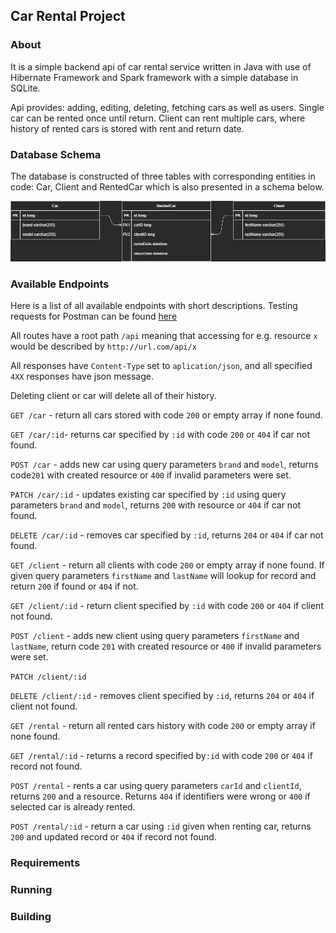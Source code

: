 ## Car Rental Project
### About
It is a simple backend api of car rental service written in Java with use of Hibernate Framework
and Spark framework with a simple database in SQLite.

Api provides: adding, editing, deleting, fetching cars as well as users.
Single car can be rented once until return. Client can rent multiple cars, 
where history of rented cars is stored with rent and return date.

### Database Schema
The database is constructed of three tables with corresponding entities in code: Car, 
Client and RentedCar which is also presented in a schema below.

![image](readme_resources/db.png)

### Available Endpoints
Here is a list of all available endpoints with short descriptions. 
Testing requests for Postman can be found [here]()

All routes have a root path `/api` meaning that accessing for e.g. resource `x` would be described by `http://url.com/api/x`

All responses have `Content-Type` set to `aplication/json`, and all specified `4XX` responses have json message.

Deleting client or car will delete all of their history.

`GET /car` - return all cars stored with code `200` or empty array if none found.

`GET /car/:id`- returns car specified by `:id` with code `200` or `404` if car not found.

`POST /car` - adds new car using query parameters `brand` and `model`, returns code`201` with created resource or `400` if invalid parameters were set.

`PATCH /car/:id` - updates existing car specified by `:id` using query parameters `brand` and `model`, returns `200` with resource or `404` if car not found.

`DELETE /car/:id` - removes car specified by `:id`, returns `204` or `404` if car not found.

`GET /client` - return all clients with code `200` or empty array if none found. If given query parameters `firstName` and `lastName` will lookup for record and return `200` if found or `404` if not.

`GET /client/:id` - return client specified by `:id` with code `200` or `404` if client not found.

`POST /client` - adds new client using query parameters `firstName` and `lastName`, return code `201` with created resource or `400` if invalid parameters were set.

`PATCH /client/:id`

`DELETE /client/:id` - removes client specified by `:id`, returns `204` or `404` if client not found.

`GET /rental` - return all rented cars history with code `200` or empty array if none found.

`GET /rental/:id` - returns a record specified by`:id` with code `200` or `404` if record not found.

`POST /rental` - rents a car using query parameters `carId` and `clientId`, returns `200` and a resource. Returns `404` if identifiers were wrong or `400` if selected car is already rented.

`POST /rental/:id` - return a car using `:id` given when renting car, returns `200` and updated record or `404` if record not found.

### Requirements

### Running

### Building
